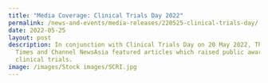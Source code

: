 ```yaml
---
title: "Media Coverage: Clinical Trials Day 2022"
permalink: /news-and-events/media-releases/220525-clinical-trials-day/
date: 2022-05-25
layout: post
description: In conjunction with Clinical Trials Day on 20 May 2022, The Straits
  Times and Channel NewsAsia featured articles which raised public awareness on
  clinical trials.
image: /images/Stock images/SCRI.jpg
---
```

